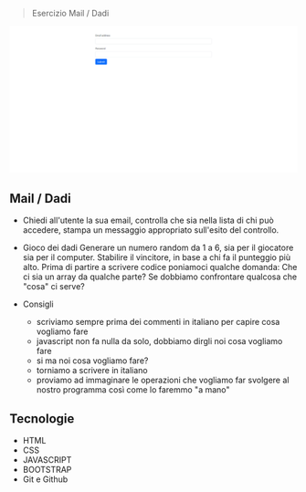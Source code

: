> Esercizio Mail / Dadi

![preview](./.github/preview.png)

## Mail / Dadi

- Chiedi all'utente la sua email,
  controlla che sia nella lista di chi può accedere,
  stampa un messaggio appropriato sull'esito del controllo.

- Gioco dei dadi
  Generare un numero random da 1 a 6, sia per il giocatore sia per il computer.
  Stabilire il vincitore, in base a chi fa il punteggio più alto.
  Prima di partire a scrivere codice poniamoci qualche domanda:
  Che ci sia un array da qualche parte?
  Se dobbiamo confrontare qualcosa che "cosa" ci serve?

- Consigli
  - scriviamo sempre prima dei commenti in italiano per capire cosa vogliamo fare
  - javascript non fa nulla da solo, dobbiamo dirgli noi cosa vogliamo fare
  - si ma noi cosa vogliamo fare?
  - torniamo a scrivere in italiano
  - proviamo ad immaginare le operazioni che vogliamo far svolgere al nostro programma così come lo faremmo "a mano"

## Tecnologie

- HTML
- CSS
- JAVASCRIPT
- BOOTSTRAP
- Git e Github
